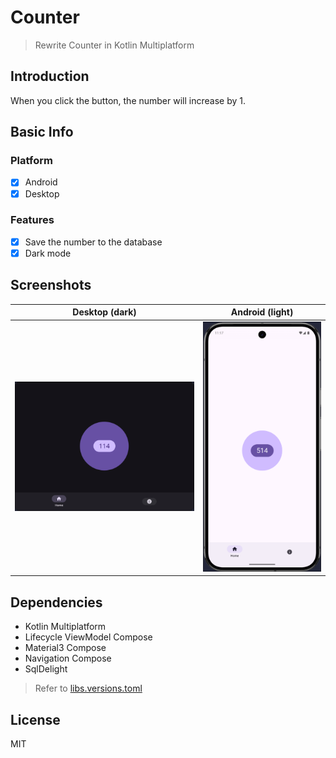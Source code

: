 # Counter

> Rewrite Counter in Kotlin Multiplatform

## Introduction

When you click the button, the number will increase by 1.

## Basic Info

### Platform

- [x] Android
- [x] Desktop

### Features

- [x] Save the number to the database
- [x] Dark mode

## Screenshots

| Desktop (dark)                      | Android (light)                     |
|-------------------------------------|-------------------------------------|
| ![Desktop](docs/assets/desktop.png) | ![Android](docs/assets/android.png) |

## Dependencies

- Kotlin Multiplatform
- Lifecycle ViewModel Compose
- Material3 Compose
- Navigation Compose
- SqlDelight

> Refer to [libs.versions.toml](gradle/libs.versions.toml)

## License

MIT
